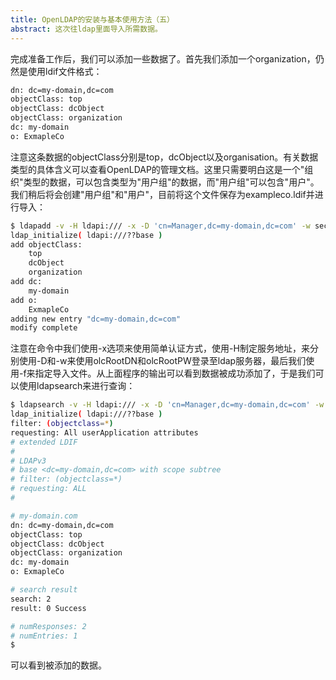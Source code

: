 ```yaml
---
title: OpenLDAP的安装与基本使用方法（五）
abstract: 这次往ldap里面导入所需数据。
---
```


完成准备工作后，我们可以添加一些数据了。首先我们添加一个organization，仍然是使用ldif文件格式：

```txt
dn: dc=my-domain,dc=com
objectClass: top
objectClass: dcObject
objectClass: organization
dc: my-domain
o: ExmapleCo
```

注意这条数据的objectClass分别是top，dcObject以及organisation。有关数据类型的具体含义可以查看OpenLDAP的管理文档。这里只需要明白这是一个"组织"类型的数据，可以包含类型为"用户组"的数据，而"用户组"可以包含"用户"。我们稍后将会创建"用户组"和"用户"，目前将这个文件保存为exampleco.ldif并进行导入：

```bash
$ ldapadd -v -H ldapi:/// -x -D 'cn=Manager,dc=my-domain,dc=com' -w secret -f example.ldif
ldap_initialize( ldapi:///??base )
add objectClass:
	top
	dcObject
	organization
add dc:
	my-domain
add o:
	ExmapleCo
adding new entry "dc=my-domain,dc=com"
modify complete
```

注意在命令中我们使用-x选项来使用简单认证方式，使用-H制定服务地址，来分别使用-D和-w来使用olcRootDN和olcRootPW登录至ldap服务器，最后我们使用-f来指定导入文件。从上面程序的输出可以看到数据被成功添加了，于是我们可以使用ldapsearch来进行查询：

```bash
$ ldapsearch -v -H ldapi:/// -x -D 'cn=Manager,dc=my-domain,dc=com' -w secret -b 'dc=my-domain,dc=com'
ldap_initialize( ldapi:///??base )
filter: (objectclass=*)
requesting: All userApplication attributes
# extended LDIF
#
# LDAPv3
# base <dc=my-domain,dc=com> with scope subtree
# filter: (objectclass=*)
# requesting: ALL
#

# my-domain.com
dn: dc=my-domain,dc=com
objectClass: top
objectClass: dcObject
objectClass: organization
dc: my-domain
o: ExmapleCo

# search result
search: 2
result: 0 Success

# numResponses: 2
# numEntries: 1
$
```

可以看到被添加的数据。

